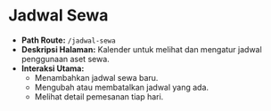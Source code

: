 # Jadwal Sewa

- **Path Route:** `/jadwal-sewa`
- **Deskripsi Halaman:** Kalender untuk melihat dan mengatur jadwal penggunaan aset sewa.
- **Interaksi Utama:**
  - Menambahkan jadwal sewa baru.
  - Mengubah atau membatalkan jadwal yang ada.
  - Melihat detail pemesanan tiap hari.